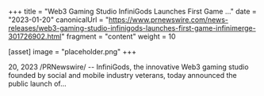 +++
title = "Web3 Gaming Studio InfiniGods Launches First Game ..."
date = "2023-01-20"
canonicalUrl = "https://www.prnewswire.com/news-releases/web3-gaming-studio-infinigods-launches-first-game-infinimerge-301726902.html"
fragment = "content"
weight = 10

[asset]
    image = "placeholder.png"
+++

20, 2023 /PRNewswire/ -- InfiniGods, the innovative Web3 gaming studio 
founded by social and mobile industry veterans, today announced the public 
launch of...
